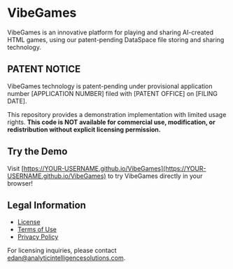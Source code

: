 # VibeGames

VibeGames is an innovative platform for playing and sharing AI-created HTML games, using our patent-pending DataSpace file storing and sharing technology.

## PATENT NOTICE

VibeGames technology is patent-pending under provisional application number [APPLICATION NUMBER]
filed with [PATENT OFFICE] on [FILING DATE].

This repository provides a demonstration implementation with limited usage rights.
**This code is NOT available for commercial use, modification, or redistribution without 
explicit licensing permission.**

## Try the Demo

Visit [https://YOUR-USERNAME.github.io/VibeGames](https://YOUR-USERNAME.github.io/VibeGames) to try VibeGames directly in your browser!

## Legal Information

- [License](LICENSE)
- [Terms of Use](docs/TERMS.md)
- [Privacy Policy](docs/PRIVACY.md)

For licensing inquiries, please contact edan@analyticintelligencesolutions.com.